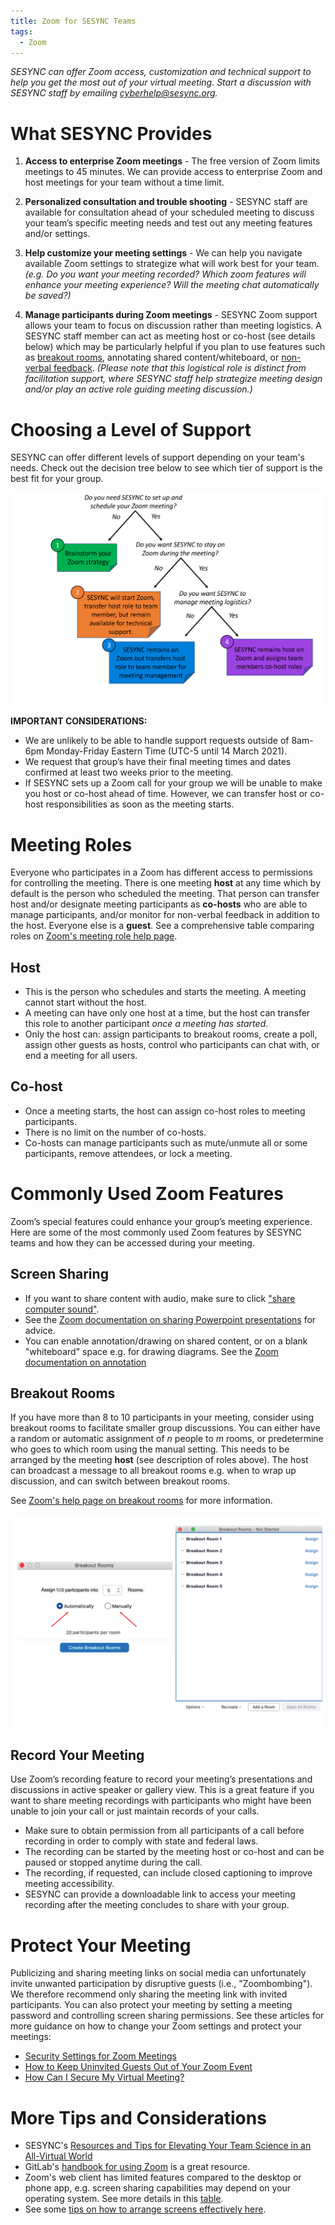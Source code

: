 ```yaml
---
title: Zoom for SESYNC Teams
tags:
  - Zoom
---
```


*SESYNC can offer Zoom access, customization and technical support to help you get the most out of your virtual meeting. Start a discussion with SESYNC staff by emailing [cyberhelp@sesync.org](mailto:cyberhelp@sesync.org).*

# What SESYNC Provides 

1. **Access to enterprise Zoom meetings** - The free version of Zoom limits meetings to 45 minutes. We can provide access to enterprise Zoom and host meetings for your team without a time limit. 

2. **Personalized consultation and trouble shooting** - SESYNC staff are available for consultation ahead of your scheduled meeting to discuss your team’s specific meeting needs and test out any meeting features and/or settings.  

3. **Help customize your meeting settings** - We can help you navigate available Zoom settings to strategize what will work best for your team.  *(e.g. Do you want your meeting recorded? Which zoom features will enhance your meeting experience? Will the meeting chat automatically be saved?)*

4. **Manage participants during Zoom meetings** - SESYNC Zoom support allows your team to focus on discussion rather than meeting logistics.  A SESYNC staff member can act as meeting host or co-host (see details below) which may be particularly helpful if you plan to use features such as [breakout rooms](https://support.zoom.us/hc/en-us/articles/206476093-Enabling-breakout-rooms), annotating shared content/whiteboard, or [non-verbal feedback](https://support.zoom.us/hc/en-us/articles/115001286183-Nonverbal-feedback-during-meetings). *(Please note that this logistical role is distinct from facilitation support, where SESYNC staff help strategize meeting design and/or play an active role guiding meeting discussion.)*

# Choosing a Level of Support 

SESYNC can offer different levels of support depending on your team's needs. Check out the decision tree below to see which tier of support is the best fit for your group. 

![Zoom Decision Tree](/assets/images/Zoom_Figure_V2.png)

**IMPORTANT CONSIDERATIONS:**  
* We are unlikely to be able to handle support requests outside of 8am-6pm Monday-Friday Eastern Time (UTC-5 until 14 March 2021).
* We request that group’s have their final meeting times and dates confirmed at least two weeks prior to the meeting.  
* If SESYNC sets up a Zoom call for your group we will be unable to make you host or co-host ahead of time. However, we can transfer host or co-host responsibilities as soon as the meeting starts.

# Meeting Roles

Everyone who participates in a Zoom has different access to permissions for controlling the meeting. There is one meeting **host** at any time which by default is the person who scheduled the meeting. That person can transfer host and/or designate meeting participants as **co-hosts** who are able to manage participants, and/or monitor for non-verbal feedback in addition to the host. Everyone else is a **guest**. See a comprehensive table comparing roles on [Zoom's meeting role help page](https://support.zoom.us/hc/en-us/articles/360040324512-Roles-in-a-meeting). 

## Host

* This is the person who schedules and starts the meeting. A meeting cannot start without the host.
* A meeting can have only one host at a time, but the host can transfer this role to another participant *once a meeting has started*. 
* Only the host can: assign participants to breakout rooms, create a poll, assign other guests as hosts, control who participants can chat with, or end a meeting for all users.

## Co-host

* Once a meeting starts, the host can assign co-host roles to meeting participants.
* There is no limit on the number of co-hosts.
* Co-hosts can manage participants such as mute/unmute all or some participants, remove attendees, or lock a meeting.

# Commonly Used Zoom Features 

Zoom’s special features could enhance your group’s meeting experience.  Here are some of the most commonly used Zoom features by SESYNC teams and how they can be accessed during your meeting. 

## Screen Sharing 

* If you want to share content with audio, make sure to click ["share computer sound"](https://it.umn.edu/services-technologies/how-tos/zoom-share-device-sound-during-screen).
* See the [Zoom documentation on sharing Powerpoint presentations](https://support.zoom.us/hc/en-us/articles/203395347-Screen-Sharing-a-PowerPoint-Presentation) for advice.
* You can enable annotation/drawing on shared content, or on a blank "whiteboard" space e.g. for drawing diagrams. See the [Zoom documentation on annotation](https://support.zoom.us/hc/en-us/articles/115005706806-Using-annotation-tools-on-a-shared-screen-or-whiteboard)

## Breakout Rooms

If you have more than 8 to 10 participants in your meeting, consider using breakout rooms to facilitate smaller group discussions. You can either have a random or automatic assignment of *n* people to *m* rooms, or predetermine who goes to which room using the manual setting. This needs to be arranged by the meeting **host** (see description of roles above). The host can broadcast a message to all breakout rooms e.g. when to wrap up discussion, and can switch between breakout rooms. 

See [Zoom's help page on breakout rooms](https://support.zoom.us/hc/en-us/articles/206476093-Enabling-breakout-rooms) for more information. 

![Breakout Rooms](/assets/images/Breakout_Rooms.png)

## Record Your Meeting 

Use Zoom’s recording feature to record your meeting’s presentations and discussions in active speaker or gallery view.  This is a great feature if you want to share meeting recordings with participants who might have been unable to join your call or just maintain records of your calls.  

* Make sure to obtain permission from all participants of a call before recording in order to comply with state and federal laws.
* The recording can be started by the meeting host or co-host and can be paused or stopped anytime during the call.
* The recording, if requested, can include closed captioning to improve meeting accessibility.   
* SESYNC can provide a downloadable link to access your meeting recording after the meeting concludes to share with your group. 

# Protect Your Meeting

Publicizing and sharing meeting links on social media can unfortunately invite unwanted participation by disruptive guests (i.e., "Zoombombing"). We therefore recommend only sharing the meeting link with invited participants. You can also protect your meeting by setting a meeting password and controlling screen sharing permissions. See these articles for more guidance on how to change your Zoom settings and protect your meetings: 

* [Security Settings for Zoom Meetings](https://umd.service-now.com/itsupport/?id=kb_article_view&sysparm_article=KB0015411&sys_kb_id=93a8eafadb7384904cb03562399619e4)
* [How to Keep Uninvited Guests Out of Your Zoom Event](https://blog.zoom.us/wordpress/2020/03/20/keep-uninvited-guests-out-of-your-zoom-event/)
* [How Can I Secure My Virtual Meeting?](https://cyberhelp.sesync.org/faq/virtual-meeting-security.html)

# More Tips and Considerations

* SESYNC's [Resources and Tips for Elevating Your Team Science in an All-Virtual World](https://www.sesync.org/resources-and-tips-for-elevating-your-team-science-in-an-all-virtual-world) 
* GitLab's [handbook for using Zoom](https://about.gitlab.com/handbook/tools-and-tips/zoom/) is a great resource.
* Zoom's web client has limited features compared to the desktop or phone app, e.g. screen sharing capabilities may depend on your operating system. See more details in this [table](https://support.zoom.us/hc/en-us/articles/360027397692#note).
* See some [tips on how to arrange screens effectively here](https://keepteaching.iu.edu/resources/zoom/pin-video.html).
